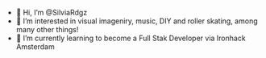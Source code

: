 - 👋 Hi, I’m @SilviaRdgz
- 👀 I’m interested in visual imageniry, music, DIY and roller skating, among many other things!
- 🌱 I’m currently learning to become a Full Stak Developer via Ironhack Amsterdam


<!---
SilviaRdgz/SilviaRdgz is a ✨ special ✨ repository because its `README.md` (this file) appears on your GitHub profile.
You can click the Preview link to take a look at your changes.
--->

